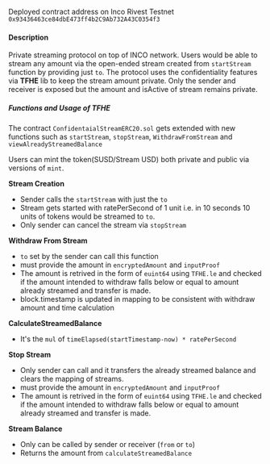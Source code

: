 Deployed contract address on Inco Rivest Testnet `0x93436463ce84dbE473ff4b2C9Ab732A43C0354f3`

#### Description

Private streaming protocol on top of INCO network. Users would be
able to stream any amount via the open-ended stream created from
`startStream` function by providing just `to`. The protocol uses the confidentiality features via **TFHE** lib to keep the stream amount private. Only the sender and receiver is exposed but the amount and isActive of stream remains private. 

##### Functions and Usage of TFHE

The contract `ConfidentaialStreamERC20.sol` gets extended with new
functions such as `startStream`, `stopStream`, `WithdrawFromStream` and `viewAlreadyStreamedBalance` 

Users can mint the token(SUSD/Stream USD) both private and public via versions of `mint`. 

**Stream Creation**
- Sender calls the `startStream` with just the `to` 
- Stream gets started with ratePerSecond of 1 unit i.e. in 10 seconds 10 units of tokens would be streamed to `to`.
- Only sender can cancel the stream via `stopStream` 

**Withdraw From Stream**
- `to` set by the sender can call this function
- must provide the amount in `encryptedAmount` and `inputProof`
- The amount is retrived in the form of `euint64` using `TFHE.le` and checked if the amount intended to withdraw falls below or equal to amount already streamed and transfer is made.
- block.timestamp is updated in mapping to be consistent with withdraw amount and time calculation

**CalculateStreamedBalance**
- It's the `mul` of `timeElapsed(startTimestamp-now) * ratePerSecond`

**Stop Stream**
- Only sender can call and it transfers the already streamed balance and clears the mapping of streams.
- must provide the amount in `encryptedAmount` and `inputProof`
- The amount is retrived in the form of `euint64` using `TFHE.le` and checked if the amount intended to withdraw falls below or equal to amount already streamed and transfer is made.

**Stream Balance**
- Only can be called by sender or receiver (`from` or `to`)
- Returns the amount from `calculateStreamedBalance`